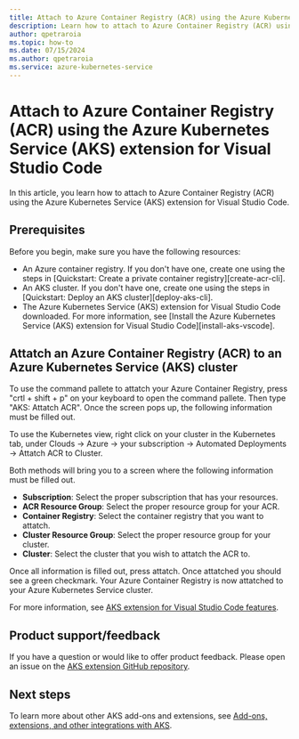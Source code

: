 ```yaml
---
title: Attach to Azure Container Registry (ACR) using the Azure Kubernetes Service (AKS) extension for Visual Studio Code
description: Learn how to attach to Azure Container Registry (ACR) using the Azure Kubernetes Service (AKS) extension for Visual Studio Code.
author: qpetraroia
ms.topic: how-to
ms.date: 07/15/2024
ms.author: qpetraroia
ms.service: azure-kubernetes-service
---
```


# Attach to Azure Container Registry (ACR) using the Azure Kubernetes Service (AKS) extension for Visual Studio Code

In this article, you learn how to attach to Azure Container Registry (ACR) using the Azure Kubernetes Service (AKS) extension for Visual Studio Code. 

## Prerequisites

Before you begin, make sure you have the following resources:

* An Azure container registry. If you don't have one, create one using the steps in [Quickstart: Create a private container registry][create-acr-cli].
* An AKS cluster. If you don't have one, create one using the steps in [Quickstart: Deploy an AKS cluster][deploy-aks-cli].
* The Azure Kubernetes Service (AKS) extension for Visual Studio Code downloaded. For more information, see [Install the Azure Kubernetes Service (AKS) extension for Visual Studio Code][install-aks-vscode].

## Attatch an Azure Container Registry (ACR) to an Azure Kubernetes Service (AKS) cluster

To use the command pallete to attatch your Azure Container Registry, press "crtl + shift + p" on your keyboard to open the command pallete. Then type "AKS: Attatch ACR". Once the screen pops up, the following information must be filled out.

To use the Kubernetes view, right click on your cluster in the Kubernetes tab, under Clouds -> Azure -> your subscription -> Automated Deployments -> Attatch ACR to Cluster.

Both methods will bring you to a screen where the following information must be filled out.

* **Subscription**: Select the proper subscription that has your resources.
* **ACR Resource Group**: Select the proper resource group for your ACR.
* **Container Registry**: Select the container registry that you want to attatch.
* **Cluster Resource Group**: Select the proper resource group for your cluster.
* **Cluster**: Select the cluster that you wish to attatch the ACR to.

Once all information is filled out, press attatch. Once attatched you should see a green checkmark. Your Azure Container Registry is now attatched to your Azure Kubernetes Service cluster.

For more information, see [AKS extension for Visual Studio Code features](https://code.visualstudio.com/docs/azure/aksextensions#_features).

## Product support/feedback

If you have a question or would like to offer product feedback. Please open an issue on the [AKS extension GitHub repository](https://github.com/Azure/vscode-aks-tools/issues/new/choose).

## Next steps

To learn more about other AKS add-ons and extensions, see [Add-ons, extensions, and other integrations with AKS](./integrations.md).

